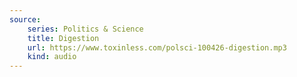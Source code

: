 ```yaml
---
source:
    series: Politics & Science
    title: Digestion
    url: https://www.toxinless.com/polsci-100426-digestion.mp3
    kind: audio
---
```

